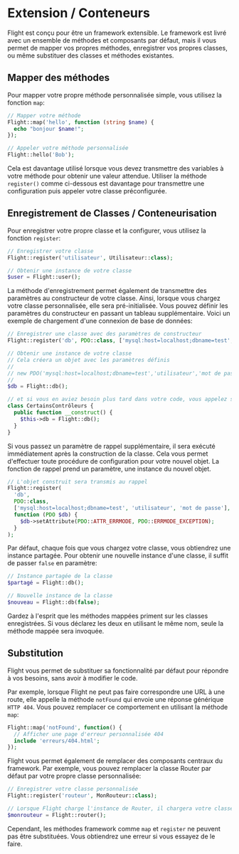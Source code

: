 # Extension / Conteneurs

Flight est conçu pour être un framework extensible. Le framework est livré avec un ensemble
de méthodes et composants par défaut, mais il vous permet de mapper vos propres méthodes,
enregistrer vos propres classes, ou même substituer des classes et méthodes existantes.

## Mapper des méthodes

Pour mapper votre propre méthode personnalisée simple, vous utilisez la fonction `map`:

```php
// Mapper votre méthode
Flight::map('hello', function (string $name) {
  echo "bonjour $name!";
});

// Appeler votre méthode personnalisée
Flight::hello('Bob');
```

Cela est davantage utilisé lorsque vous devez transmettre des variables à votre méthode pour obtenir une valeur attendue. Utiliser la méthode `register()` comme ci-dessous est davantage pour transmettre une configuration puis appeler votre classe préconfigurée.

## Enregistrement de Classes / Conteneurisation

Pour enregistrer votre propre classe et la configurer, vous utilisez la fonction `register`:

```php
// Enregistrer votre classe
Flight::register('utilisateur', Utilisateur::class);

// Obtenir une instance de votre classe
$user = Flight::user();
```

La méthode d'enregistrement permet également de transmettre des paramètres au constructeur de votre classe. Ainsi, lorsque vous chargez votre classe personnalisée, elle sera pré-initialisée. Vous pouvez définir les paramètres du constructeur en passant un tableau supplémentaire. Voici un exemple de chargement d'une connexion de base de données:

```php
// Enregistrer une classe avec des paramètres de constructeur
Flight::register('db', PDO::class, ['mysql:host=localhost;dbname=test', 'utilisateur', 'mot de passe']);

// Obtenir une instance de votre classe
// Cela créera un objet avec les paramètres définis
//
// new PDO('mysql:host=localhost;dbname=test','utilisateur','mot de passe');
//
$db = Flight::db();

// et si vous en aviez besoin plus tard dans votre code, vous appelez simplement à nouveau la même méthode
class CertainsContrôleurs {
  public function __construct() {
	$this->db = Flight::db();
  }
}
```

Si vous passez un paramètre de rappel supplémentaire, il sera exécuté immédiatement après la construction de la classe. Cela vous permet d'effectuer toute procédure de configuration pour votre nouvel objet. La fonction de rappel prend un paramètre, une instance du nouvel objet.

```php
// L'objet construit sera transmis au rappel
Flight::register(
  'db',
  PDO::class,
  ['mysql:host=localhost;dbname=test', 'utilisateur', 'mot de passe'],
  function (PDO $db) {
    $db->setAttribute(PDO::ATTR_ERRMODE, PDO::ERRMODE_EXCEPTION);
  }
);
```

Par défaut, chaque fois que vous chargez votre classe, vous obtiendrez une instance partagée.
Pour obtenir une nouvelle instance d'une classe, il suffit de passer `false` en paramètre:

```php
// Instance partagée de la classe
$partagé = Flight::db();

// Nouvelle instance de la classe
$nouveau = Flight::db(false);
```

Gardez à l'esprit que les méthodes mappées priment sur les classes enregistrées. Si vous
déclarez les deux en utilisant le même nom, seule la méthode mappée sera invoquée.

## Substitution

Flight vous permet de substituer sa fonctionnalité par défaut pour répondre à vos besoins,
sans avoir à modifier le code.

Par exemple, lorsque Flight ne peut pas faire correspondre une URL à une route, elle appelle la méthode `notFound`
qui envoie une réponse générique `HTTP 404`. Vous pouvez remplacer ce comportement
en utilisant la méthode `map`:

```php
Flight::map('notFound', function() {
  // Afficher une page d'erreur personnalisée 404
  include 'erreurs/404.html';
});
```

Flight vous permet également de remplacer des composants centraux du framework.
Par exemple, vous pouvez remplacer la classe Router par défaut par votre propre classe personnalisée:

```php
// Enregistrer votre classe personnalisée
Flight::register('routeur', MonRouteur::class);

// Lorsque Flight charge l'instance de Router, il chargera votre classe
$monrouteur = Flight::router();
```

Cependant, les méthodes framework comme `map` et `register` ne peuvent pas être substituées. Vous obtiendrez une erreur si vous essayez de le faire.